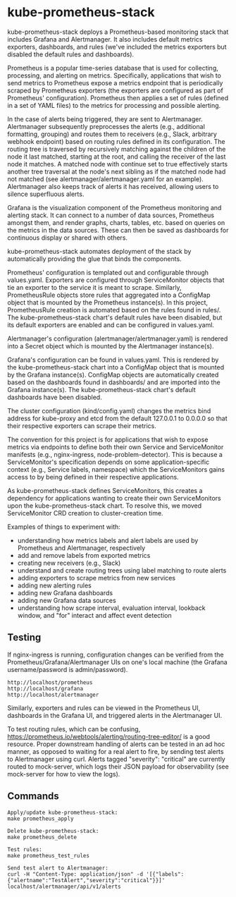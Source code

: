 # kube-prometheus-stack
kube-prometheus-stack deploys a Prometheus-based monitoring stack that includes Grafana and Alertmanager. It also includes default metrics exporters, dashboards, and rules (we've included the metrics exporters but disabled the default rules and dashboards).

Prometheus is a popular time-series database that is used for collecting, processing, and alerting on metrics. Specifically, applications that wish to send metrics to Prometheus expose a metrics endpoint that is periodically scraped by Prometheus exporters (the exporters are configured as part of Prometheus' configuration). Prometheus then applies a set of rules (defined in a set of YAML files) to the metrics for processing and possible alerting.

In the case of alerts being triggered, they are sent to Alertmanager. Alertmanager subsequently preprocesses the alerts (e.g., additional formatting, grouping) and routes them to receivers (e.g., Slack, arbitrary webhook endpoint) based on routing rules defined in its configuration. The routing tree is traversed by recursively matching against the children of the node it last matched, starting at the root, and calling the receiver of the last node it matches. A matched node with continue set to true effectively starts another tree traversal at the node's next sibling as if the matched node had not matched (see alertmanager/alertmanager.yaml for an example). Alertmanager also keeps track of alerts it has received, allowing users to silence superfluous alerts.

Grafana is the visualization component of the Prometheus monitoring and alerting stack. It can connect to a number of data sources, Prometheus amongst them, and render graphs, charts, tables, etc. based on queries on the metrics in the data sources. These can then be saved as dashboards for continuous display or shared with others.

kube-prometheus-stack automates deployment of the stack by automatically providing the glue that binds the components.

Prometheus' configuration is templated out and configurable through values.yaml. Exporters are configured through ServiceMonitor objects that tie an exporter to the service it is meant to scrape. Similarly, PrometheusRule objects store rules that aggregated into a ConfigMap object that is mounted by the Prometheus instance(s). In this project, PrometheusRule creation is automated based on the rules found in rules/. The kube-prometheus-stack chart's default rules have been disabled, but its default exporters are enabled and can be configured in values.yaml.

Alertmanager's configuration (alertmanager/alertmanager.yaml) is rendered into a Secret object which is mounted by the Alertmanager instance(s).

Grafana's configuration can be found in values.yaml. This is rendered by the kube-prometheus-stack chart into a ConfigMap object that is mounted by the Grafana instance(s). ConfigMap objects are automatically created based on the dashboards found in dashboards/ and are imported into the Grafana instance(s). The kube-prometheus-stack chart's default dashboards have been disabled.

The cluster configuration (kind/config.yaml) changes the metrics bind address for kube-proxy and etcd from the default 127.0.0.1 to 0.0.0.0 so that their respective exporters can scrape their metrics.

The convention for this project is for applications that wish to expose metrics via endpoints to define both their own Service and ServiceMonitor manifests (e.g., nginx-ingress, node-problem-detector). This is because a ServiceMonitor's specification depends on some application-specific context (e.g., Service labels, namespace) which the ServiceMonitors gains access to by being defined in their respective applications.

As kube-prometheus-stack defines ServiceMonitors, this creates a dependency for applications wanting to create their own ServiceMonitors upon the kube-prometheus-stack chart. To resolve this, we moved ServiceMonitor CRD creation to cluster-creation time.

Examples of things to experiment with:

- understanding how metrics labels and alert labels are used by Prometheus and Alertmanager, respectively
- add and remove labels from exported metrics
- creating new receivers (e.g., Slack)
- understand and create routing trees using label matching to route alerts
- adding exporters to scrape metrics from new services
- adding new alerting rules
- adding new Grafana dashboards
- adding new Grafana data sources
- understanding how scrape interval, evaluation interval, lookback window, and "for" interact and affect event detection

## Testing
If nginx-ingress is running, configuration changes can be verified from the Prometheus/Grafana/Alertmanager UIs on one's local machine (the Grafana username/password is admin/password).
```
http://localhost/prometheus
http://localhost/grafana
http://localhost/alertmanager
```
Similarly, exporters and rules can be viewed in the Prometheus UI, dashboards in the Grafana UI, and triggered alerts in the Alertmanager UI.

To test routing rules, which can be confusing, https://prometheus.io/webtools/alerting/routing-tree-editor/ is a good resource. Proper downstream handling of alerts can be tested in an ad hoc manner, as opposed to waiting for a real alert to fire, by sending test alerts to Alertmanager using curl. Alerts tagged "severity": "critical" are currently routed to mock-server, which logs their JSON payload for observability (see mock-server for how to view the logs).

## Commands
```
Apply/update kube-prometheus-stack:
make prometheus_apply

Delete kube-prometheus-stack:
make prometheus_delete

Test rules:
make prometheus_test_rules

Send test alert to Alertmanager:
curl -H "Content-Type: application/json" -d '[{"labels":{"alertname":"TestAlert","severity":"critical"}}]' localhost/alertmanager/api/v1/alerts
```
